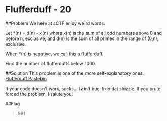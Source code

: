 # Flufferduff - 20

##Problem
We here at sCTF enjoy weird words.

Let *(n) = d(n) - x(n) where x(n) is the sum of all odd numbers above 0 and before n, exclusive, and d(n) is the sum of all primes in the range of (0,n), exclusive.

When *(n) is negative, we call this a flufferduff.

Find the number of flufferduffs below 1000.

##Solution
This problem is one of the more self-explanatory ones.
[Flufferduff Pastebin](http://pastebin.com/YgLBpNE5)

If your code doesn't work, sucks... I ain't bug-fixin dat shizzle.
If you brute forced the problem, I salute you!

##Flag
>991
